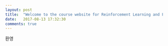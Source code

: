 ```yaml
---
layout: post
title:  "Welcome to the course website for Reinforcement Learning and Feedback Control"
date:   2017-08-13 17:32:30
comments: true
---
```

환영
